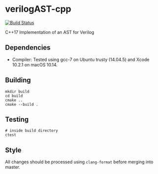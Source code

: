 # verilogAST-cpp
[![Build Status](https://travis-ci.com/leonardt/verilogAST-cpp.svg?branch=master)](https://travis-ci.com/leonardt/verilogAST-cpp)

C++17 Implementation of an AST for Verilog

## Dependencies
* Compiler: Tested using gcc-7 on Ubuntu trusty (14.04.5) and Xcode 10.2.1 on macOS 10.14.

## Building
```
mkdir build
cd build
cmake ..
cmake --build .
```

## Testing
```
# inside build directory
ctest
```

## Style
All changes should be processed using `clang-format` before merging into
master.

